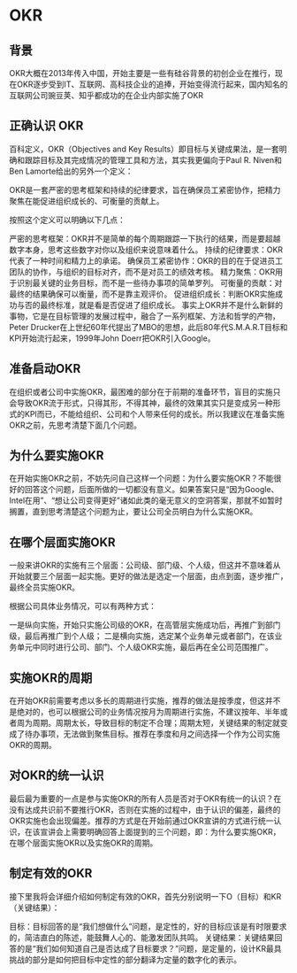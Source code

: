 # OKR

## 背景

OKR大概在2013年传入中国，开始主要是一些有硅谷背景的初创企业在推行，现在OKR逐步受到IT、互联网、高科技企业的追捧，开始变得流行起来，国内知名的互联网公司豌豆荚、知乎都成功的在企业内部实施了OKR

## 正确认识 OKR

百科定义，OKR（Objectives and Key Results）即目标与关键成果法，是一套明确和跟踪目标及其完成情况的管理工具和方法，其实我更偏向于Paul R. Niven和Ben Lamorte给出的另外一个定义：

OKR是一套严密的思考框架和持续的纪律要求，旨在确保员工紧密协作，把精力聚焦在能促进组织成长的、可衡量的贡献上。

按照这个定义可以明确以下几点：

严密的思考框架：OKR并不是简单的每个周期跟踪一下执行的结果，而是要超越数字本身，思考这些数字对你以及组织来说意味着什么。
持续的纪律要求：OKR代表了一种时间和精力上的承诺。
确保员工紧密协作：OKR的目的在于促进员工团队的协作，与组织的目标对齐，而不是对员工的绩效考核。
精力聚焦：OKR用于识别最关键的业务目标，而不是一些待办事项的简单罗列。
可衡量的贡献：对最终的结果确保可以衡量，而不是靠主观评价。
促进组织成长：判断OKR实施成功与否的最终标准，就是看是否促进了组织成长。
事实上OKR并不是什么新鲜的事物，它是在目标管理的发展过程中，融合了一系列框架、方法和哲学的产物，Peter Drucker在上世纪60年代提出了MBO的思想，此后80年代S.M.A.R.T目标和KPI开始流行起来，1999年John Doerr把OKR引入Google。

## 准备启动OKR

在组织或者公司中实施OKR，最困难的部分在于前期的准备环节，盲目的实施只会导致OKR流于形式，只得其形，不得其神，最终的效果其实只是变成另一种形式的KPI而已，不能给组织、公司和个人带来任何的成长。所以我建议在准备实施OKR之前，先思考清楚下面几个问题。

## 为什么要实施OKR

在开始实施OKR之前，不妨先问自己这样一个问题：为什么要实施OKR？不能很好的回答这个问题，后面所做的一切都没有意义。如果答案只是“因为Google、Intel在用”、“想让公司变得更好”诸如此类的毫无意义的空洞答案，那就不如暂时搁置，直到思考清楚这个问题为止，要让公司全员明白为什么实施OKR。

## 在哪个层面实施OKR

一般来讲OKR的实施有三个层面：公司级、部门级、个人级，但这并不意味着从开始就要三个层面一起实施。更好的做法是选定一个层面，由点到面，逐步推广，最终全员实施OKR。

根据公司具体业务情况，可以有两种方式：

一是纵向实施，开始只实施公司级的OKR，在高管层实施成功后，再推广到部门级，最后再推广到个人级；
二是横向实施，选定某个业务单元或者部门，在该业务单元中同时进行公司、部门、个人级OKR实施，最后再在全公司范围推广。

## 实施OKR的周期

在开始OKR前需要考虑以多长的周期进行实施，推荐的做法是按季度，但这并不是绝对的，也可以根据公司的业务情况按月为周期进行实施，不建议按年、半年或者周为周期。周期太长，导致目标的制定不合理；周期太短，关键结果的制定就变成了待办事项，无法做到聚焦目标。推荐在季度和月之间选择一个作为公司实施OKR的周期。

## 对OKR的统一认识

最后最为重要的一点是参与实施OKR的所有人员是否对于OKR有统一的认识？在没有达成共识前不要推行OKR，否则在实施的过程中，由于认识的偏差，最终的OKR实施也会出现偏差。推荐的方式是在开始前通过OKR宣讲的方式进行统一认识，在该宣讲会上需要明确回答上面提到的三个问题，即：为什么要实施OKR，在哪个层面实施OKR以及实施OKR的周期。

## 制定有效的OKR

接下里我将会详细介绍如何制定有效的OKR，首先分别说明一下O（目标）和KR（关键结果）：

目标：目标回答的是“我们想做什么”问题，是定性的，好的目标应该是有时限要求的，简洁直白的陈述，能鼓舞人心的、能激发团队共鸣。
关键结果：关键结果回答的是“我们如何知道自己是否达成了目标要求？”问题，是定量的，设计KR最具挑战的部分是如何把目标中定性的部分翻译为定量的数字化的表示。

